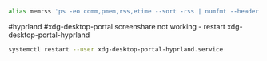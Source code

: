 ```sh
alias memrss 'ps -eo comm,pmem,rss,etime --sort -rss | numfmt --header --from-unit=1024 --to=iec --field 3 | column -t | head -n20'
```



#hyprland #xdg-desktop-portal
screenshare not working - restart xdg-desktop-portal-hyprland
```sh
systemctl restart --user xdg-desktop-portal-hyprland.service
```